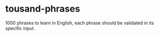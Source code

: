 # tousand-phrases
1000 phrases to learn in English, each phrase should be validated in its specific input.
